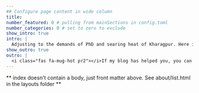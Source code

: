 ```yaml
---
## Configure page content in wide column
title: 
number_featured: 0 # pulling from mainSections in config.toml
number_categories: 0 # set to zero to exclude
show_intro: true
intro: |
  Adjusting to the demands of PhD and searing heat of Kharagpur. Here is how to catch up with me lately!
show_outro: true
outro: |
  <i class="fas fa-mug-hot pr2"></i>If my blog has helped you, you can [buy me a coffee](https://ko-fi.com/nithinm8013)!
---
```


** index doesn't contain a body, just front matter above.
See about/list.html in the layouts folder **

